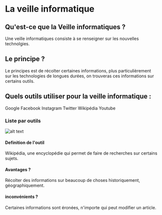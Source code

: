 # La veille informatique

## Qu'est-ce que la Veille informatiques ?
Une veille informatiques consiste à se renseigner sur les nouvelles technolgies.
## Le principe ?
Le principes est de récolter certaines informations, plus particulièrement sur les technologies de longues durées, on trouveras ces informations sur certains outils.
## Quels outils utiliser pour la veille informatique :
Google
Facebook
Instagram
Twitter
Wikipédia
Youtube
### Liste par outils
![alt text](https://upload.wikimedia.org/wikipedia/commons/thumb/d/d1/Wikipedia-logo-v2-fr.svg/langfr-150px-Wikipedia-logo-v2-fr.svg.png) 
#### Definition de l'outil
Wikipédia, une encyclopédie qui permet de faire de recherches sur certains sujets.
#### Avantages ?
Récolter des informations sur beaucoup de choses historiquement, géographiquement.
#### inconvénients ?
Certaines informations sont éronées, n'importe qui peut modifier un article.
